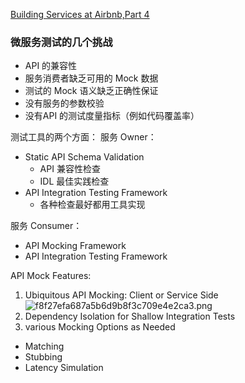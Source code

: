 [Building Services at Airbnb,Part 4](https://medium.com/airbnb-engineering/building-services-at-airbnb-part-4-23c95e428064)

### 微服务测试的几个挑战

* API 的兼容性
* 服务消费者缺乏可用的 Mock 数据
* 测试的 Mock 语义缺乏正确性保证
* 没有服务的参数校验
* 没有API 的测试度量指标（例如代码覆盖率）


测试工具的两个方面：
服务 Owner：

* Static API Schema Validation
    * API 兼容性检查
    * IDL 最佳实践检查
* API Integration Testing Framework
    * 各种检查最好都用工具实现

服务 Consumer：
* API Mocking Framework
* API Integration Testing Framework 


API Mock Features:
1. Ubiquitous API Mocking: Client or Service Side
![f8f27efa687a5b6d9b8f3c709e4e2ca3.png](evernotecid://7F01B206-A616-4EA4-AABF-0C5FA9B75355/appyinxiangcom/26825047/ENResource/p256)
2. Dependency Isolation for Shallow Integration Tests
3. various Mocking Options as Needed
* Matching
* Stubbing
* Latency Simulation






